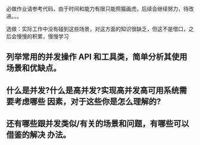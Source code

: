 必做作业请参考代码，由于时间和能力有限只能照猫画虎，后续会继续努力，待改进。。。

选做：实际工作中没有碰到这些场景，对这方面的知识很缺乏，但这不是借口，之后会慢慢的积累，慢慢学习

## 列举常用的并发操作 API 和工具类，简单分析其使用场景和优缺点。

## 什么是并发?什么是高并发?实现高并发高可用系统需要考虑哪些 因素，对于这些你是怎么理解的?

## 还有哪些跟并发类似/有关的场景和问题，有哪些可以借鉴的解决 办法。

